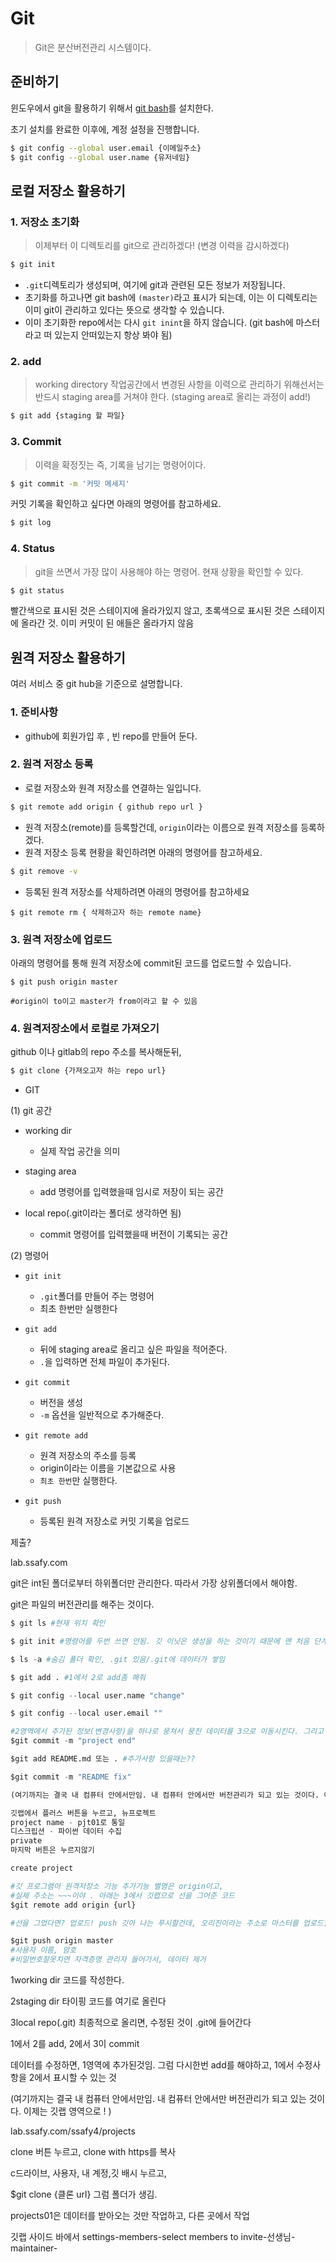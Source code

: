 # Git 

> Git은 분산버전관리 시스템이다. 

## 준비하기

윈도우에서 git을 활용하기 위해서 [git bash](https://git-scm.com/downloads)를 설치한다.

초기 설치를 완료한 이후에, 계정 설정을 진행합니다.

```sh
$ git config --global user.email {이메일주소}
$ git config --global user.name {유저네임}
```

## 로컬 저장소 활용하기

### 1. 저장소 초기화

> 이제부터 이 디렉토리를 git으로 관리하겠다! (변경 이력을 감시하겠다)

```sh
$ git init
```

- `.git`디렉토리가 생성되며, 여기에 git과 관련된 모든 정보가 저장됩니다.
- 초기화를 하고나면 git bash에 `(master)`라고 표시가 되는데, 이는 이 디렉토리는 이미 git이 관리하고 있다는 뜻으로 생각할 수 있습니다.
- 이미 초기화한 repo에서는 다시 `git inint`을 하지 않습니다. (git bash에 마스터라고 떠 있는지 안떠있는지 항상 봐야 됨)

### 2. add

> working directory 작업공간에서 변경된 사항을 이력으로 관리하기 위해선서는 반드시 staging area를 거쳐야 한다. (staging area로 올리는 과정이 add!)

```sh
$ git add {staging 할 파일}
```

### 3. Commit

> 이력을 확정짓는 즉, 기록을 남기는 명령어이다.

```sh
$ git commit -m '커밋 메세지'
```

커밋 기록을 확인하고 싶다면 아래의 명령어를 참고하세요. 

```sh
$ git log 
```

### 4. Status

> git을 쓰면서 가장 많이 사용해야 하는 명령어. 현재 상황을 확인할 수 있다.

```sh
$ git status
```

빨간색으로 표시된 것은 스테이지에 올라가있지 않고, 초록색으로 표시된 것은 스테이지에 올라간 것. 이미 커밋이 된 애들은 올라가지 않음

## 원격 저장소 활용하기

여러 서비스 중 git hub을 기준으로 설명합니다.

### 1. 준비사항

- github에 회원가입 후 , 빈 repo를 만들어 둔다.

### 2. 원격 저장소 등록

- 로컬 저장소와 원격 저장소를 연결하는 일입니다.

```sh
$ git remote add origin { github repo url }
```

- 원격 저장소(remote)를 등록할건데, `origin`이라는 이름으로 원격 저장소를 등록하겠다.
- 원격 저장소 등록 현황을 확인하려면 아래의 명령어를 참고하세요.

```sh
$ git remove -v
```

- 등록된 원격 저장소를 삭제하려면 아래의 명령어를 참고하세요

```shell
$ git remote rm { 삭제하고자 하는 remote name}
```

### 3. 원격 저장소에 업로드

아래의 명령어를 통해 원격 저장소에 commit된 코드를 업로드할 수 있습니다.

```shell
$ git push origin master

#origin이 to이고 master가 from이라고 할 수 있음
```

### 4. 원격저장소에서 로컬로 가져오기

github 이나 gitlab의 repo 주소를 복사해둔뒤,

```sh
$ git clone {가져오고자 하는 repo url}
```



- GIT

(1) git 공간

- working dir

  - 실제 작업 공간을 의미

- staging area

  - add 명령어를 입력했을때 임시로 저장이 되는 공간

- local repo(.git이라는 폴더로 생각하면 됨)

  - commit 명령어를 입력했을때 버전이 기록되는 공간

    

(2) 명령어

- `git init`
  - `.git`폴더를 만들어 주는 명령어
  - 최초 한번만 실행한다

- `git add`
  - 뒤에 staging area로 올리고 싶은 파일을 적어준다.
  - `.`을 입력하면 전체 파일이 추가된다.
- `git commit`
  -  버전을 생성
  -  `-m` 옵션을 일반적으로 추가해준다.
- `git remote add`
  - 원격 저장소의 주소를 등록
  - origin이라는 이름을 기본값으로 사용
  - `최초 한번`만 실행한다. 

- `git push`
  - 등록된 원격 저장소로 커밋 기록을 업로드 

제출? 

lab.ssafy.com

git은 int된 폴더로부터 하위폴더만 관리한다. 따라서 가장 상위폴더에서 해야함.

git은 파일의 버전관리를 해주는 것이다. 

```python
$ git ls #현재 위치 확인

$ git init #명령어를 두번 쓰면 안됨. 깃 이닛은 생성을 하는 것이기 때문에 맨 처음 단계에서만 쓰면 된다. 

$ ls -a #숨김 폴더 확인, .git 있음/.git에 데이터가 쌓임

$ git add . #1에서 2로 add좀 해줘

$ git config --local user.name "change"

$ git config --local user.email ""

#2영역에서 추가된 정보(변경사항)을 하나로 뭉쳐서 뭉친 데이터를 3으로 이동시킨다. 그리고 3에서 새로운 데이터를 저장한다
$git commit -m "project end"

$git add README.md 또는 . #추가사항 있을때는?? 

$git commit -m "README fix"

(여기까지는 결국 내 컴퓨터 안에서만임. 내 컴퓨터 안에서만 버전관리가 되고 있는 것이다. 이제는 깃랩 영역으로! 이과정을 푸시라고 칭한다)

깃랩에서 플러스 버튼을 누르고, 뉴프로젝트 
project name - pjt01로 통일
디스크립션 - 파이썬 데이터 수집
private
마지막 버튼은 누르지않기

create project

#깃 프로그램아 원격저장소 기능 추가기능 별명은 origin이고,
#실제 주소는 ~~~이야 . 아래는 3에서 깃랩으로 선을 그어준 코드
$git remote add origin {url}

#선을 그었다면? 업로드! push 깃아 나는 푸시할건데, 오리진이라는 주소로 마스터를 업로드할거야 

$git push origin master
#사용자 이름, 암호 
#비밀번호잘못치면 자격증명 관리자 들어가서, 데이터 제거
```



1working dir 코드를 작성한다.



2staging dir 타이핑 코드를 여기로 올린다



3local repo(.git) 최종적으로 올리면, 수정된 것이 .git에 들어간다



1에서 2를 add, 2에서 3이 commit 

데이터를 수정하면, 1영역에 추가된것임. 그럼 다시한번 add를 해야하고, 1에서 수정사항을 2에서 표시할 수 있는 것

(여기까지는 결국 내 컴퓨터 안에서만임. 내 컴퓨터 안에서만 버전관리가 되고 있는 것이다. 이제는 깃랩 영역으로 ! )

lab.ssafy.com/ssafy4/projects

clone 버튼 누르고, clone with https를 복사

c드라이브, 사용자, 내 계정,깃 배시 누르고,

$git clone {클론 url} 그럼 폴더가 생김. 

projects01은 데이터를 받아오는 것만 작업하고, 다른 곳에서 작업

깃랩 사이드 바에서 settings-members-select members to invite-선생님-maintainer-